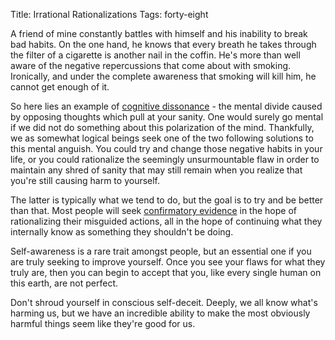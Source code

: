 Title: Irrational Rationalizations
Tags: forty-eight

A friend of mine constantly battles with himself and his inability to break
bad habits. On the one hand, he knows that every breath he takes through the
filter of a cigarette is another nail in the coffin. He's more than well aware
of the negative repercussions that come about with smoking. Ironically, and
under the complete awareness that smoking will kill him, he cannot get enough
of it.



So here lies an example of [cognitive
dissonance](https://en.wikipedia.org/wiki/Cognitive_dissonance) \- the mental
divide caused by opposing thoughts which pull at your sanity. One would surely
go mental if we did not do something about this polarization of the mind.
Thankfully, we as somewhat logical beings seek one of the two following
solutions to this mental anguish. You could try and change those negative
habits in your life, or you could rationalize the seemingly unsurmountable
flaw in order to maintain any shred of sanity that may still remain when you
realize that you're still causing harm to yourself.



The latter is typically what we tend to do, but the goal is to try and be
better than that. Most people will seek [confirmatory
evidence](https://en.wikipedia.org/wiki/Confirmation_bias) in the hope of
rationalizing their misguided actions, all in the hope of continuing what they
internally know as something they shouldn't be doing.



Self-awareness is a rare trait amongst people, but an essential one if you are
truly seeking to improve yourself. Once you see your flaws for what they truly
are, then you can begin to accept that you, like every single human on this
earth, are not perfect.



Don't shroud yourself in conscious self-deceit. Deeply, we all know what's
harming us, but we have an incredible ability to make the most obviously
harmful things seem like they're good for us.

